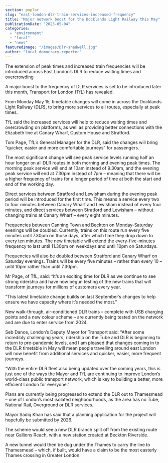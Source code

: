 ```yaml
---
section: poplar
slug: "east-london-dlr-train-services-increased-frequency"
title: "Major network boost for the Docklands Light Railway this May"
publicationDate: "2023-05-04"
categories: 
  - "environment"
  - "local"
  - "news"
featuredImage: "/images/Dlr-shadwell.jpg"
author: "local-democracy-reporter"
---
```


The extension of peak times and increased train frequencies will be introduced across East London’s DLR to reduce waiting times and overcrowding

A major boost to the frequency of DLR services is set to be introduced later this month, Transport for London (TfL) has revealed.

From Monday May 15, timetable changes will come in across the Docklands Light Railway (DLR), to bring more services to all routes, especially at peak times.

TfL said the increased services will help to reduce waiting times and overcrowding on platforms, as well as providing better connections with the Elizabeth line at Canary Wharf, Custom House and Stratford.

Tom Page, TfL’s General Manager for the DLR, said the changes will bring “quicker, easier and more comfortable journeys” for passengers.

The most significant change will see peak service levels running half an hour longer on all DLR routes in both morning and evening peak times. The morning peak service will end at 10am instead of 9.30am, and the evening peak service will end at 7.30pm instead of 7pm – meaning that there will be a higher frequency of trains for a longer period of time at both the start and end of the working day.

Direct services between Stratford and Lewisham during the evening peak period will be introduced for the first time. This means a service every two to four minutes between Canary Wharf and Lewisham instead of every four minutes, and direct services between Stratford and Lewisham – without changing trains at Canary Wharf – every eight minutes.

Frequencies between Canning Town and Beckton on Monday-Saturday evenings will be doubled. Currently, trains on this route run every five minutes until 7.30pm on those days, after which time they drop down to every ten minutes. The new timetable will extend the every-five-minutes frequency to last until 11.30pm on weekdays and until 10pm on Saturdays.

Frequencies will also be doubled between Stratford and Canary Wharf on Saturday evenings. Trains will be every five minutes – rather than every 10 – until 10pm rather than until 7.30pm.

Mr Page, of TfL, said: “It’s an exciting time for DLR as we continue to see strong ridership and have now begun testing of the new trains that will transform journeys for millions of customers every year.

“This latest timetable change builds on last September’s changes to help ensure we have capacity where it’s needed the most.”

New walk-through, air-conditioned DLR trains – complete with USB charging points and a new colour scheme – are currently being tested on the network and are due to enter service from 2024.

Seb Dance, London’s Deputy Mayor for Transport said: “After some incredibly challenging years, ridership on the Tube and DLR is beginning to return to pre-pandemic levels, and I am pleased that changes coming in to the DLR timetable in May will mean people travelling around east London will now benefit from additional services and quicker, easier, more frequent journeys.

“With the entire DLR fleet also being updated over the coming years, this is just one of the ways the Mayor and TfL are continuing to improve London’s world-class public transport network, which is key to building a better, more efficient London for everyone.”

Plans are currently being progressed to extend the DLR out to Thamesmead – one of London’s most isolated neighbourhoods, as the area has no Tube, National Rail, Overground or DLR services.

Mayor Sadiq Khan has said that a planning application for the project will hopefully be submitted by 2026.

The scheme would see a new DLR branch split off from the existing route near Gallions Reach, with a new station created at Beckton Riverside.

A new tunnel would then be dug under the Thames to carry the line to Thamesmead – which, if built, would have a claim to be the most easterly Thames crossing in Greater London.
